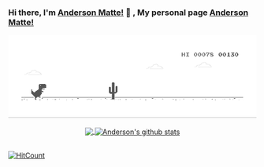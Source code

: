 ### Hi there, I'm [Anderson Matte!](https://www.linkedin.com/in/andersonmatte/) 👋 , My personal page [Anderson Matte!](https://andersonmatte.github.io/)</br>

![image](https://github.com/andersonmatte/andersonmatte/blob/master/dino.gif)

<div align="center">
   <a href="https://github.com/andersonmatte/Xamarin.Forms.NeoControls">
   <img align="center" src="https://github-readme-stats-anuraghazra1.vercel.app/api/top-langs/?username=andersonmatte&langs_count=10" />
   </a>
   <a href="https://github.com/andersonmatte/Xamarin.Forms.NeoControls">
      <img align="center" src="https://github-readme-stats.anuraghazra1.vercel.app/api?username=andersonmatte&show_icons=true&line_height=27" alt="Anderson's github stats" />
   </a>
</div>
   
<br/>


[![HitCount](http://hits.dwyl.com/andersonmatte/andersonmatte.svg)](http://hits.dwyl.com/andersonmatte/andersonmatte)
